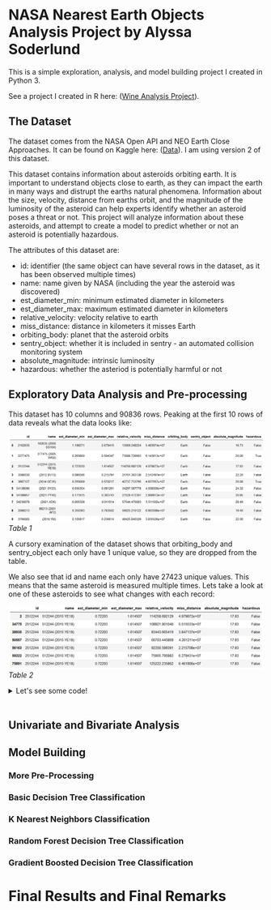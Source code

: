 # NASA Nearest Earth Objects Analysis Project by Alyssa Soderlund

This is a simple exploration, analysis, and model building project I created in Python 3. 

See a project I created in R here: ([Wine Analysis Project](https://asoderlund.github.io/WineAnalysis/)).

## The Dataset
The dataset comes from the NASA Open API and NEO Earth Close Approaches. It can be found on Kaggle here: ([Data](https://www.kaggle.com/datasets/sameepvani/nasa-nearest-earth-objects)). I am using version 2 of this dataset.

This dataset contains information about asteroids orbiting earth. It is important to understand objects close to earth, as they can impact the earth in many ways and distrupt the earths natural phenomena. Information about the size, velocity, distance from earths orbit, and the magnitude of the luminosity of the asteroid can help experts identify whether an asteroid poses a threat or not. This project will analyze information about these asteroids, and attempt to create a model to predict whether or not an asteroid is potentially hazardous.

The attributes of this dataset are: 
- id: identifier (the same object can have several rows in the dataset, as it has been observed multiple times)
- name: name given by NASA (including the year the asteroid was discovered)
- est_diameter_min: minimum estimated diameter in kilometers
- est_diameter_max: maximum estimated diameter in kilometers
- relative_velocity: velocity relative to earth
- miss_distance: distance in kilometers it misses Earth
- orbiting_body: planet that the asteroid orbits
- sentry_object: whether it is included in sentry - an automated collision monitoring system
- absolute_magnitude: intrinsic luminosity
- hazardous: whether the asteriod is potentially harmful or not

## Exploratory Data Analysis and Pre-processing
This dataset has 10 columns and 90836 rows. Peaking at the first 10 rows of data reveals what the data looks like:

![](./images/table1.png)
_Table 1_


A cursory examination of the dataset shows that orbiting_body and sentry_object each only have 1 unique value, so they are dropped from the table.

We also see that id and name each only have 27423 unique values. This means that the same asteroid is measured multiple times. Lets take a look at one of these asteroids to see what changes with each record:

![](./images/table2.png)
_Table 2_


<details><summary markdown="span">Let's see some code!</summary>
```python
print('Hello World!')
```
</details>
<br/>


## Univariate and Bivariate Analysis


## Model Building

### More Pre-Processing


### Basic Decision Tree Classification


### K Nearest Neighbors Classification


### Random Forest Decision Tree Classification


### Gradient Boosted Decision Tree Classification

# Final Results and Final Remarks
